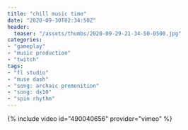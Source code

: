 ```yaml
---
title: "chill music time"
date: "2020-09-30T02:34:50Z"
header:
  teaser: "/assets/thumbs/2020-09-29-21-34-50-0500.jpg"
categories:
- "gameplay"
- "music production"
- "twitch"
tags:
- "fl studio"
- "muse dash"
- "song: archaic premonition"
- "song: dx10"
- "spin rhythm"
---
```

{% include video id="490040656" provider="vimeo" %}
